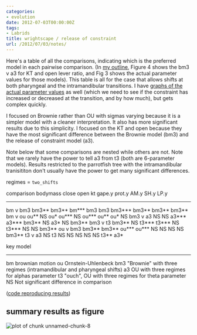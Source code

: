 ```yaml
---
categories:
- evolution
date: 2012-07-03T00:00:00Z
tags:
- Labrids
title: wrightscape / release of constraint
url: /2012/07/03/notes/
---
```


Here's a table of all the comparisons, indicating which is the preferred model in each pairwise comparison.  (In [my outline](https://github.com/cboettig/wrightscape/blob/master/inst/doc/wrightscape_github.md), Figure 4 shows the bm3 v a3 for KT and open lever ratio, and Fig 3 shows the actual parameter values for those models). This table is all for the case that allows shifts at both pharyngeal and the intramandibular transitions. I have [graphs of the actual parameter values](https://github.com/cboettig/wrightscape/blob/d0cab00702be1e552be0ee63524f20da5395d53e/inst/examples/labrid_mc.md) as well (which we need to see if the constraint has increased or decreased at the transition, and by how much), but gets complex quickly.  

I focused on Brownie rather than OU with sigmas varying because it is a simpler model with a cleaner interpretation. It also has more significant results due to this simplicity. I focused on the KT and open because they have the most significant difference between the Brownie model (bm3) and the release of constraint model (a3).     

 Note below that some comparisons are nested while others are not.   Note that we rarely have the power to tell a3 from t3 (both are 6-parameter models).  Results restricted to the parrotfish tree with the intramandibular tranisititon don't usually have the power to get many significant differences. 

regimes = `two_shifts`

comparison   bodymass close   open  kt     gape.y prot.y  AM.y  SH.y  LP.y
------------ -------- -----  -----  -----  -----  ------  ----  ----  ------ 
bm v bm3     bm3**    bm3**  bm***  bm3    bm3    bm3*** bm3**  bm3** bm3**
bm v ou      ou**      NS     ou*   ou***  NS     ou***  ou**   ou*   NS
bm3 v a3     NS        NS    a3***  a3***  bm3**  NS      a3*   NS    bm3**
bm3 v t3     bm3**     NS    t3***  t3***  NS     t3***   NS    NS    bm3**
ou v bm3     bm3**    bm3**  ou***  ou***  NS     NS      NS    NS    bm3**
t3 v a3      NS       t3     NS     NS     NS     NS      NS    t3**  a3* 

key  model 
---  ---------------
bm   brownian motion
ou   Ornstein-Uhlenbeck
bm3  "Brownie" with three regimes (intramandibular and pharyngeal shifts)
a3   OU with three regimes for alphas parameter
t3   "ouch", OU with three regimes for theta parameter
NS   Not significant difference in comparison 

([code reproducing results](https://github.com/cboettig/wrightscape/blob/798f57c18c84866456aafc864cf9b1fcd1ddef13/inst/examples/labrid_power.md))

## summary results as figure

![plot of chunk unnamed-chunk-8](http://farm8.staticflickr.com/7134/7074425683_d4704fd0b3_o.png) 


